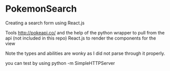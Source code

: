 PokemonSearch
=============

Creating a search form using React.js

Tools
http://pokeapi.co/ and the help of the python wrapper to pull from the api (not included in this repo)
React.js to render the components for the view

Note the types and abilities are wonky as I did not parse through it properly.

you can test by using python -m SimpleHTTPServer


